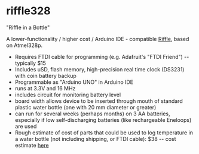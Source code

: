 riffle328
=========

"Riffle in a Bottle"

A lower-functionality / higher cost / Arduino IDE - compatible [Riffle](http://publiclab.org/wiki/riffle), based on Atmel328p.

- Requires FTDI cable for programming (e.g. Adafruit's "FTDI Friend") -- typically $15
- Includes uSD, flash memory, high-precision real time clock (DS3231) with coin battery backup
- Programmable as "Arduino UNO" in Arduino IDE
- runs at 3.3V and 16 MHz
- includes circuit for monitoring battery level
- board width allows device to be inserted through mouth of standard plastic water bottle (one with 20 mm diameter or greater)
- can run for several weeks (perhaps months) on 3 AA batteries, especially if low self-discharging batteries (like rechargeable Eneloops) are used
- Rough estimate of cost of parts that could be used to log temperature in a water bottle (not including shipping, or FTDI cable): $38 -- cost estimate [here](https://docs.google.com/spreadsheets/d/1v0O8HmP8-q_kPunHILv5Io3zThpqvPBZZoY3aYnxRDc/edit#gid=0)
